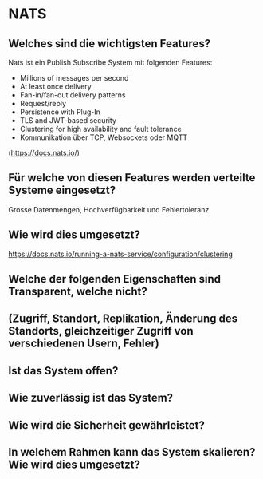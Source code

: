 # NATS
## Welches sind die wichtigsten Features?

Nats ist ein Publish Subscribe System mit folgenden Features:
- Millions of messages per second
- At least once delivery
- Fan-in/fan-out delivery patterns
- Request/reply
- Persistence with Plug-In
- TLS and JWT-based security
- Clustering for high availability and fault tolerance
- Kommunikation über TCP, Websockets oder MQTT

(https://docs.nats.io/)

## Für welche von diesen Features werden verteilte Systeme eingesetzt?

Grosse Datenmengen, Hochverfügbarkeit und Fehlertoleranz

## Wie wird dies umgesetzt?

https://docs.nats.io/running-a-nats-service/configuration/clustering

## Welche der folgenden Eigenschaften sind **Transparent**, welche nicht?


## (Zugriff, Standort, Replikation, Änderung des Standorts, gleichzeitiger Zugriff von verschiedenen Usern, Fehler)


## Ist das System **offen**?


## Wie **zuverlässig** ist das System?


## Wie wird die **Sicherheit** gewährleistet?


## In welchem Rahmen kann das System **skalieren**? Wie wird dies umgesetzt?